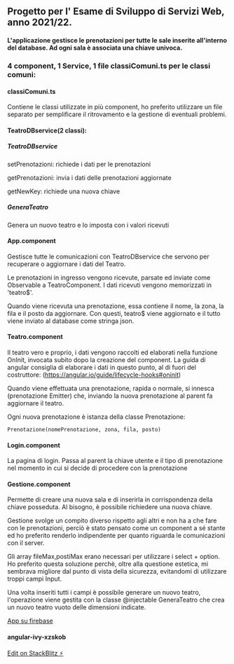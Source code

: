 ## Progetto per l' Esame di Sviluppo di Servizi Web, anno 2021/22.

#### L'applicazione gestisce le prenotazioni per tutte le sale inserite all'interno del database. Ad ogni sala è associata una chiave univoca.

### 4 component, 1 Service, 1 file classiComuni.ts per le classi comuni:

#### classiComuni.ts

Contiene le classi utilizzate in più component, ho preferito utilizzare un file separato per semplificare il ritrovamento e la gestione di eventuali problemi.

#### TeatroDBservice(2 classi):

##### TeatroDBservice

setPrenotazioni: richiede i dati per le prenotazioni

getPrenotazioni: invia i dati delle prenotazioni aggiornate

getNewKey: richiede una nuova chiave

##### GeneraTeatro

Genera un nuovo teatro e lo imposta con i valori ricevuti

#### App.component

Gestisce tutte le comunicazioni con TeatroDBservice che servono per recuperare o aggiornare i dati del Teatro.

Le prenotazioni in ingresso vengono ricevute, parsate ed inviate come Observable a TeatroComponent. I dati ricevuti vengono memorizzati in 'teatro$'.

Quando viene ricevuta una prenotazione, essa contiene il nome, la zona, la fila e il posto da aggiornare. Con questi, teatro$ viene aggiornato e il tutto viene inviato al database come stringa json.

#### Teatro.component

Il teatro vero e proprio, i dati vengono raccolti ed elaborati nella funzione OnInit, invocata subito dopo la creazione del component. La guida di angular consiglia di elaborare i dati in questo punto, al di fuori del costruttore:
(https://angular.io/guide/lifecycle-hooks#oninit)

Quando viene effettuata una prenotazione, rapida o normale, si innesca (prenotazione Emitter) che, inviando la nuova prenotazione al parent fa aggiornare il teatro.

Ogni nuova prenotazione è istanza della classe Prenotazione:

```
Prenotazione(nomePrenotazione, zona, fila, posto)
```

#### Login.component

La pagina di login.
Passa al parent la chiave utente e il tipo di prenotazione nel momento in cui si decide di procedere con la prenotazione

#### Gestione.component

Permette di creare una nuova sala e di inserirla in corrispondenza della chiave posseduta. Al bisogno, è possibile richiedere una nuova chiave.

Gestione svolge un compito diverso rispetto agli altri e non ha a che fare con le prenotazioni, perciò è stato pensato come un component a sé stante ed ho preferito renderlo indipendente per quanto riguarda le comunicazioni con il server.

Gli array fileMax,postiMax erano necessari per utilizzare i select + option.
Ho preferito questa soluzione perchè, oltre alla questione estetica, mi sembrava migliore dal punto di vista della sicurezza, evitandomi di utilizzare troppi campi Input.

Una volta inseriti tutti i campi è possibile generare un nuovo teatro, l'operazione viene gestita con la classe @injectable GeneraTeatro che crea un nuovo teatro vuoto delle dimensioni indicate.

[App su firebase](https://teatroangular-f8c43.firebaseapp.com/?36604)

#### angular-ivy-xzskob

[Edit on StackBlitz ⚡️](https://stackblitz.com/edit/angular-ivy-xzskob)

